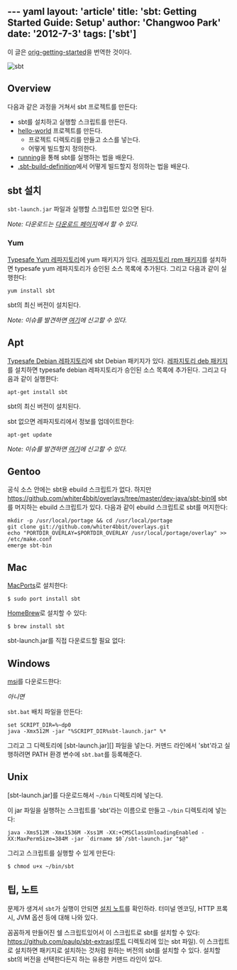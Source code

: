 --- yaml
layout: 'article'
title: 'sbt: Getting Started Guide: Setup'
author: 'Changwoo Park'
date: '2012-7-3'
tags: ['sbt']
---

이 글은 [orig-getting-started][]을 번역한 것이다. 

![sbt](/articles/2012/sbt/sbt.png)

## Overview

다음과 같은 과정을 거쳐서 sbt 프로젝트를 만든다:

 - sbt를 설치하고 실행할 스크립트를 만든다.
 - [hello-world][] 프로젝트를 만든다.
   - 프로젝트 디렉토리를 만들고 소스를 넣는다.
   - 어떻게 빌드할지 정의한다.
 - [running][]을 통해 sbt를 실행하는 법을 배운다.
 - [.sbt-build-definition][]에서 어떻게 빌드할지 정의하는 법을 배운다.

## sbt 설치

`sbt-launch.jar` 파일과 실행할 스크립트만 있으면 된다.

*Note: 다운로드는 [다운로드 페이지](http://www.scala-sbt.org/download.html)에서 할 수 있다.*

### Yum

[Typesafe Yum 레파지토리](http://rpm.typesafe.com)에 yum 패키지가 있다. [레파지토리 rpm 패키지](http://rpm.typesafe.com/typesafe-repo-2.0.0-1.noarch.rpm)를 설치하면 typesafe yum 레파지토리가 승인된 소스 목록에 추가된다. 그리고 다음과 같이 실행한다:

    yum install sbt

sbt의 최신 버전이 설치된다.

*Note: 이슈를 발견하면 [여기](https://github.com/sbt/sbt-launcher-package/issues)에 신고할 수 있다.*

## Apt

[Typesafe Debian 레파지토리](http://apt.typesafe.com)에 sbt Debian 패키지가 있다. [레파지토리 deb 패키지](http://apt.typesafe.com/repo-deb-build-0002.deb)를 설치하면 typesafe debian 레파지토리가 승인된 소스 목록에 추가된다. 그리고 다음과 같이 실행한다:

    apt-get install sbt

sbt의 최신 버전이 설치된다.

sbt 없으면 레파지토리에서 정보를 업데이트한다:

    apt-get update

*Note: 이슈를 발견하면 [여기](https://github.com/sbt/sbt-launcher-package/issues)에 신고할 수 있다.*

## Gentoo

공식 소스 안에는 sbt용 ebuild 스크립트가 없다. 하지만 https://github.com/whiter4bbit/overlays/tree/master/dev-java/sbt-bin에 sbt를 머지하는 ebuild 스크립트가 있다. 다음과 같이 ebuild 스크립트로 sbt를 머지한다:

    mkdir -p /usr/local/portage && cd /usr/local/portage
    git clone git://github.com/whiter4bbit/overlays.git
    echo "PORTDIR_OVERLAY=$PORTDIR_OVERLAY /usr/local/portage/overlay" >> /etc/make.conf
    emerge sbt-bin

## Mac

[MacPorts](http://macports.org/)로 설치한다:

    $ sudo port install sbt

[HomeBrew](http://mxcl.github.com/homebrew/)로 설치할 수 있다:

    $ brew install sbt

sbt-launch.jar를 직접 다운로드할 필요 없다:

## Windows

[msi](http://scalasbt.artifactoryonline.com/scalasbt/sbt-native-packages/org/scala-sbt/sbt-launcher/0.11.3/sbt.msi)를 다운로드한다:

*아니면*

`sbt.bat` 배치 파일을 만든다:

    set SCRIPT_DIR=%~dp0
    java -Xmx512M -jar "%SCRIPT_DIR%sbt-launch.jar" %*

그리고 그 디렉토리에 [sbt-launch.jar][] 파일을 넣는다. 커맨드 라인에서 'sbt'라고 실행하려면 PATH 환경 변수에 `sbt.bat`를 등록해준다.

## Unix

[sbt-launch.jar]를 다운로드해서 `~/bin` 디렉토리에 넣는다.

이 jar 파일을 실행하는 스크립트를 'sbt'라는 이름으로 만들고 `~/bin` 디렉토리에 넣는다:

    java -Xms512M -Xmx1536M -Xss1M -XX:+CMSClassUnloadingEnabled -XX:MaxPermSize=384M -jar `dirname $0`/sbt-launch.jar "$@"

그리고 스크립트를 실행할 수 있게 만든다:

    $ chmod u+x ~/bin/sbt

## 팁, 노트

문제가 생겨서 `sbt`가 실행이 안되면 [설치 노트][setup-note]를 확인하라. 터미널 엔코딩, HTTP 프록시, JVM 옵션 등에 대해 나와 있다.

꼼꼼하게 만들어진 쉘 스크립트있어서 이 스크립트로 sbt를 설치할 수 있다: https://github.com/paulp/sbt-extras(루트 디렉토리에 있는 sbt 파일). 이 스크립트로 설치하면 패키지로 설치하는 것처럼 원하는 버전의 sbt를 설치할 수 있다. 설치할 sbt의 버전을 선택한다든지 하는 유용한 커맨드 라인이 있다.

[setup-note]: https://github.com/harrah/xsbt/wiki/Setup-Notes

[orig-getting-started]: https://github.com/harrah/xsbt/wiki/Getting-Started-Welcome
[orig-setup]: https://github.com/harrah/xsbt/wiki/Getting-Started-Setup
[orig-hello-world]: https://github.com/harrah/xsbt/wiki/Getting-Started-Hello
[orig-directory-layout]: https://github.com/harrah/xsbt/wiki/Getting-Started-Directories
[orig-running]: https://github.com/harrah/xsbt/wiki/Getting-Started-Running
[orig-.sbt-build-definition]: https://github.com/harrah/xsbt/wiki/Getting-Started-Basic-Def
[orig-scopes]: https://github.com/harrah/xsbt/wiki/Getting-Started-Scopes
[orig-more-about-settings]: https://github.com/harrah/xsbt/wiki/Getting-Started-More-About-Settings
[orig-library-dependencies]: https://github.com/harrah/xsbt/wiki/Getting-Started-Library-Dependencies
[orig-.scala-build-definition]: https://github.com/harrah/xsbt/wiki/Getting-Started-Full-Def
[orig-using-plugins]: https://github.com/harrah/xsbt/wiki/Getting-Started-Using-Plugins
[orig-multi-project-builds]: https://github.com/harrah/xsbt/wiki/Getting-Started-Multi-Project
[orig-custom-settings-and-tasks]: https://github.com/harrah/xsbt/wiki/Getting-Started-Custom-Settings
[orig-summary]: https://github.com/harrah/xsbt/wiki/Getting-Started-Summary

[getting-started]: /articles/2012/sbt-getting-started.html
[setup]: /articles/2012/sbt-setup.html
[hello-world]: /articles/2012/sbt-hello-world.html
[directory-layout]: /articles/2012/sbt-directory-layout.html
[running]: /articles/2012/sbt-running.html
[.sbt-build-definition]: /articles/2012/sbt-sbt-build-definition.html
[scopes]: /articles/2012/sbt-scopes.html
[more-about-settings]: /articles/2012/sbt-more-about-settings.html
[library-dependencies]: /articles/2012/sbt-library-dependencies.html
[.scala-build-definition]: /articles/2012/sbt-scala-build-definition.html
[using-plugins]: /articles/2012/sbt-using-plugins.html
[multi-project-builds]: /articles/2012/sbt-multi-project-builds.html
[custom-settings-and-tasks]: /articles/2012/sbt-custom-settings-and-tasks.html
[summary]: /articles/2012/sbt-summary.html

